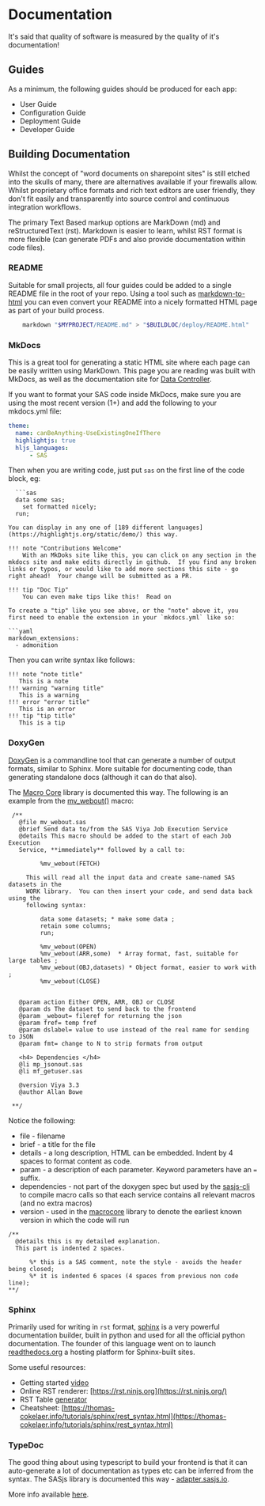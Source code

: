Documentation
====================

It's said that quality of software is measured by the quality of it's documentation!

## Guides

As a minimum, the following guides should be produced for each app:

* User Guide
* Configuration Guide
* Deployment Guide
* Developer Guide

## Building Documentation

Whilst the concept of "word documents on sharepoint sites" is still etched into the skulls of many, there are alternatives available if your firewalls allow.  Whilst proprietary office formats and rich text editors are user friendly, they don't fit easily and transparently into source control and continuous integration workflows.

The primary Text Based markup options are MarkDown (md) and reStructuredText (rst).  Markdown is easier to learn, whilst RST format is more flexible (can generate PDFs and also provide documentation within code files).

### README

Suitable for small projects, all four guides could be added to a single README file in the root of your repo.  Using a tool such as [markdown-to-html](https://www.npmjs.com/package/markdown-to-html) you can even convert your README into a nicely formatted HTML page as part of your build process.

```Bash
    markdown "$MYPROJECT/README.md" > "$BUILDLOC/deploy/README.html"
```

### MkDocs

This is a great tool for generating a static HTML site where each page can be easily written using MarkDown.  This page you are reading was built with MkDocs, as well as the documentation site for [Data Controller](https://docs.datacontroller.io). 

If you want to format your SAS code inside MkDocs, make sure you are using the most recent version (1+) and add the following to your mkdocs.yml file:

```yaml
theme:
  name: canBeAnything-UseExistingOneIfThere
  highlightjs: true
  hljs_languages:
      - SAS
```


Then when you are writing code, just put `sas` on the first line of the code block, eg:
```
  ```sas
  data some sas;
    set formatted nicely;
  run;
  ```
```
You can display in any one of [189 different languages](https://highlightjs.org/static/demo/) this way.

!!! note "Contributions Welcome"
    With an MkDoks site like this, you can click on any section in the mkdocs site and make edits directly in github.  If you find any broken links or typos, or would like to add more sections this site - go right ahead!  Your change will be submitted as a PR.

!!! tip "Doc Tip"
    You can even make tips like this!  Read on

To create a "tip" like you see above, or the "note" above it, you first need to enable the extension in your `mkdocs.yml` like so:

```yaml
markdown_extensions:
  - admonition
```

Then you can write syntax like follows:

```plaintext
!!! note "note title"
   This is a note
!!! warning "warning title"
   This is a warning
!!! error "error title"
   This is an error
!!! tip "tip title"
   This is a tip
```


### DoxyGen


[DoxyGen](https://www.doxygen.nl/) is a commandline tool that can generate a number of output formats, similar to Sphinx.  More suitable for documenting code, than generating standalone docs (although it can do that also).

The [Macro Core](https://core.sasjs.io) library is documented this way.  The following is an example from the [mv_webout()](https://core.sasjs.io/mv__webout_8sas.html) macro:

```sas
 /**
   @file mv_webout.sas
   @brief Send data to/from the SAS Viya Job Execution Service
   @details This macro should be added to the start of each Job Execution
   Service, **immediately** followed by a call to:
 
         %mv_webout(FETCH)
 
     This will read all the input data and create same-named SAS datasets in the
     WORK library.  You can then insert your code, and send data back using the
     following syntax:
 
         data some datasets; * make some data ;
         retain some columns;
         run;
 
         %mv_webout(OPEN)
         %mv_webout(ARR,some)  * Array format, fast, suitable for large tables ;
         %mv_webout(OBJ,datasets) * Object format, easier to work with ;
         %mv_webout(CLOSE)
 
 
   @param action Either OPEN, ARR, OBJ or CLOSE
   @param ds The dataset to send back to the frontend
   @param _webout= fileref for returning the json
   @param fref= temp fref
   @param dslabel= value to use instead of the real name for sending to JSON
   @param fmt= change to N to strip formats from output
 
   <h4> Dependencies </h4>
   @li mp_jsonout.sas
   @li mf_getuser.sas
 
   @version Viya 3.3
   @author Allan Bowe
 
 **/
```

 Notice the following:
 
  * file - filename
  * brief - a title for the file
  * details - a long description, HTML can be embedded.  Indent by 4 spaces to format content as code.  
  * param - a description of each parameter.  Keyword parameters have an `=` suffix.
  * dependencies - not part of the doxygen spec but used by the [sasjs-cli](/sasjs-cli) to compile macro calls so that each service contains all relevant macros (and no extra macros)
  * version - used in the [macrocore](/sasjs-core) library to denote the earliest known version in which the code will run


```sas
/**
  @details this is my detailed explanation.
  This part is indented 2 spaces.

      %* this is a SAS comment, note the style - avoids the header being closed;
      %* it is indented 6 spaces (4 spaces from previous non code line);
**/
```

### Sphinx

Primarily used for writing in `rst` format, [sphinx](https://www.sphinx-doc.org/en/master/index.html) is a very powerful documentation builder, built in python and used for all the official python documentation.  The founder of this language went on to launch [readthedocs.org](https://readthedocs.org) a hosting platform for Sphinx-built sites.


Some useful resources:

* Getting started [video](https://docs.readthedocs.io/en/stable/intro/getting-started-with-sphinx.html)
* Online RST renderer: [https://rst.ninjs.org](https://rst.ninjs.org/)
* RST Table [generator](https://www.tablesgenerator.com/text_tables)
* Cheatsheet: [https://thomas-cokelaer.info/tutorials/sphinx/rest_syntax.html](https://thomas-cokelaer.info/tutorials/sphinx/rest_syntax.html)


### TypeDoc

The good thing about using typescript to build your frontend is that it can auto-generate a lot of documentation as types etc can be inferred from the syntax.  The SASjs library is documented this way - [adapter.sasjs.io](https://adapter.sasjs.io).

More info available [here](https://typedoc.org/).

<meta name="description" content="Be like SAS - write great documentation to keep users, administrators, and future SAS developers happy!">